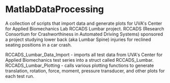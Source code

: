 # MatlabDataProcessing
A collection of scripts that import data and generate plots for UVA's Center for Applied Biomechanics Lab RCCADS Lumbar project. RCCADS (Research Consortium for Crashworthiness in Automated Driving Systems) sponsored a project studying lower back (aka Lumbar Spine) injuries for reclined seating positions in a car crash.

RCCADS_Lumbar_Data_Import - imports all test data from UVA's Center for Applied Biomechanics test series into a struct called RCCADS_Lumbar.
RCCADS_Lumbar_Plotting - calls various plotting functions to generate translation, rotation, force, moment, pressure transducer, and other plots for each test run. 


